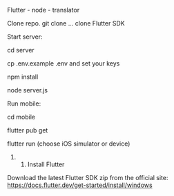 Flutter - node - translator

Clone repo.  git clone ...   clone Flutter SDK

Start server:

cd server

cp .env.example .env and set your keys

npm install

node server.js

Run mobile:

cd mobile

flutter pub get

flutter run (choose iOS simulator or device)


1. 1. Install Flutter

Download the latest Flutter SDK zip from the official site:
https://docs.flutter.dev/get-started/install/windows





